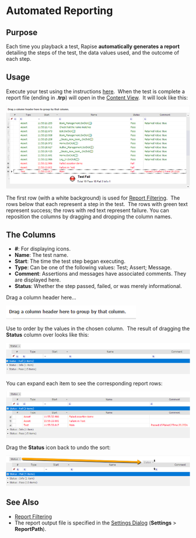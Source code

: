 # Automated Reporting

## Purpose

Each time you playback a test, Rapise **automatically generates a report** detailing the steps of the test, the data values used, and the outcome of each step.

## Usage

Execute your test using the instructions [here](playback.md).  When the test is complete a report file (ending in **.trp**) will open in the [Content View](content_view.md).  It will look like this:

![report.zoom70](./img/automated_reporting1.png)

The first row (with a white background) is used for [Report Filtering](report_filtering.md).  The rows below that each represent a step in the test.  The rows with green text represent success; the rows with red text represent failure. You can reposition the columns by dragging and dropping the column names.

## The Columns

- **#**: For displaying icons.
- **Name**: The test name.
- **Start**: The time the test step began executing.
- **Type**: Can be one of the following values: Test; Assert; Message.
- **Comment**: Assertions and messages have associated comments. They are displayed here.
- **Status**: Whether the step passed, failed, or was merely informational.

Drag a column header here...

![report, drag a column here](./img/automated_reporting2.png)

Use to order by the values in the chosen column.  The result of dragging the **Status** column over looks like this:

![report, status dragged.zoom70](./img/automated_reporting3.png)

You can expand each item to see the corresponding report rows:

![report, status dragged, expanded.zoom70](./img/automated_reporting4.png)

Drag the **Status** icon back to undo the sort:

![report, status dragged back.zoom70](./img/automated_reporting5.png)

## See Also

- [Report Filtering](report_filtering.md)
- The report output file is specified in the [Settings Dialog](settings_dialog.md) (**Settings** > **ReportPath**).

